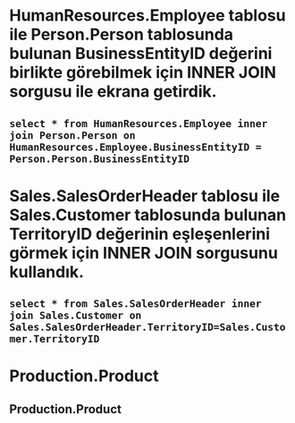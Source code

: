 # HumanResources.Employee tablosu ile Person.Person tablosunda bulunan BusinessEntityID değerini birlikte görebilmek için INNER JOIN sorgusu ile ekrana getirdik.

## `select * from HumanResources.Employee inner join Person.Person on HumanResources.Employee.BusinessEntityID = Person.Person.BusinessEntityID `

# Sales.SalesOrderHeader tablosu ile Sales.Customer tablosunda bulunan TerritoryID değerinin eşleşenlerini görmek için INNER JOIN sorgusunu kullandık.

## `select * from Sales.SalesOrderHeader inner join Sales.Customer on Sales.SalesOrderHeader.TerritoryID=Sales.Customer.TerritoryID `






# Production.Product

## Production.Product
